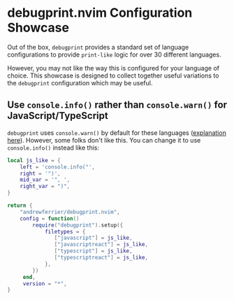 # debugprint.nvim Configuration Showcase

Out of the box, `debugprint` provides a standard set of language configurations to provide `print-like` logic for over 30 different languages.

However, you may not like the way this is configured for your language of choice. This showcase is designed to collect together useful variations to the `debugprint` configuration which may be useful.

## Use `console.info()` rather than `console.warn()` for JavaScript/TypeScript

`debugprint` uses `console.warn()` by default for these languages ([explanation here](https://github.com/andrewferrier/debugprint.nvim/issues/72#issuecomment-1902469694)). However, some folks don't like this. You can change it to use `console.info()` instead like this:

```lua
local js_like = {
    left = 'console.info("',
    right = '")',
    mid_var = '", ',
    right_var = ")",
}

return {
    "andrewferrier/debugprint.nvim",
    config = function()
        require("debugprint").setup({
            filetypes = {
               ["javascript"] = js_like,
               ["javascriptreact"] = js_like,
               ["typescript"] = js_like,
               ["typescriptreact"] = js_like,
            },
        })
     end,
     version = "*",
}
```
